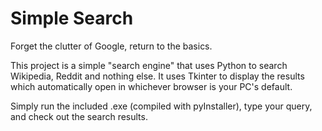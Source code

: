 
# Simple Search

Forget the clutter of Google, return to the basics.

This project is a simple "search engine" that uses Python to search Wikipedia, Reddit and nothing else. It uses Tkinter to display the results which automatically open in whichever browser is your PC's default.

Simply run the included .exe (compiled with pyInstaller), type your query, and check out the search results.
